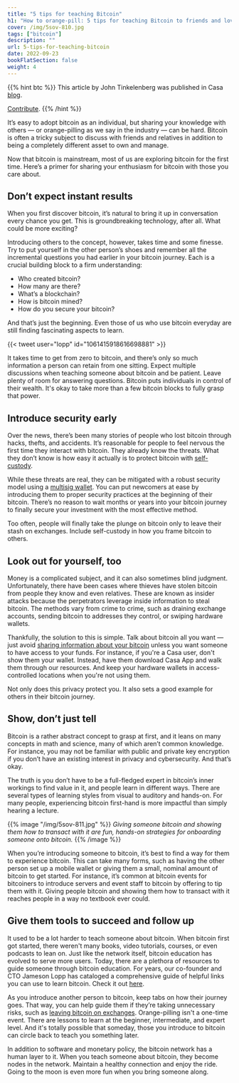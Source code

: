 ```yaml
---
title: "5 tips for teaching Bitcoin"
h1: "How to orange-pill: 5 tips for teaching Bitcoin to friends and loved ones"
cover: /img/5sov-810.jpg
tags: ["bitcoin"]
description: ""
url: 5-tips-for-teaching-bitcoin
date: 2022-09-23
bookFlatSection: false
weight: 4
---
```


{{% hint btc %}}
This article by John Tinkelenberg was published in Casa [blog](https://blog.keys.casa/teaching-bitcoin-to-friends-and-loved-ones).

[Contribute](/contribute/).
{{% /hint %}}

It’s easy to adopt bitcoin as an individual, but sharing your knowledge with others — or orange-pilling as we say in the industry — can be hard. Bitcoin is often a tricky subject to discuss with friends and relatives in addition to being a completely different asset to own and manage.

Now that bitcoin is mainstream, most of us are exploring bitcoin for the first time. Here’s a primer for sharing your enthusiasm for bitcoin with those you care about.

## Don’t expect instant results

When you first discover bitcoin, it’s natural to bring it up in conversation every chance you get. This is groundbreaking technology, after all. What could be more exciting?

Introducing others to the concept, however, takes time and some finesse. Try to put yourself in the other person’s shoes and remember all the incremental questions you had earlier in your bitcoin journey. Each is a crucial building block to a firm understanding:

- Who created bitcoin?
- How many are there?
- What’s a blockchain?
- How is bitcoin mined?
- How do you secure your bitcoin?

And that’s just the beginning. Even those of us who use bitcoin everyday are still finding fascinating aspects to learn.

{{< tweet user="lopp" id="1061415918616698881" >}}

It takes time to get from zero to bitcoin, and there’s only so much information a person can retain from one sitting. Expect multiple discussions when teaching someone about bitcoin and be patient. Leave plenty of room for answering questions. Bitcoin puts individuals in control of their wealth. It's okay to take more than a few bitcoin blocks to fully grasp that power.

## Introduce security early

Over the news, there’s been many stories of people who lost bitcoin through hacks, thefts, and accidents. It’s reasonable for people to feel nervous the first time they interact with bitcoin. They already know the threats. What they don’t know is how easy it actually is to protect bitcoin with [self-custody](https://casa.io/learn-more/self-custody).

While these threats are real, they can be mitigated with a robust security model using a [multisig wallet](https://casa.io/learn-more/multisig-wallets). You can put newcomers at ease by introducing them to proper security practices at the beginning of their bitcoin. There’s no reason to wait months or years into your bitcoin journey to finally secure your investment with the most effective method.

Too often, people will finally take the plunge on bitcoin only to leave their stash on exchanges. Include self-custody in how you frame bitcoin to others.

## Look out for yourself, too

Money is a complicated subject, and it can also sometimes blind judgment. Unfortunately, there have been cases where thieves have stolen bitcoin from people they know and even relatives. These are known as insider attacks because the perpetrators leverage inside information to steal bitcoin. The methods vary from crime to crime, such as draining exchange accounts, sending bitcoin to addresses they control, or swiping hardware wallets.

Thankfully, the solution to this is simple. Talk about bitcoin all you want — just avoid [sharing information about your bitcoin](https://casa.io/blog/why-you-shouldnt-talk-about-your-bitcoin) unless you want someone to have access to your funds. For instance, if you're a Casa user, don't show them your wallet. Instead, have them download Casa App and walk them through our resources. And keep your hardware wallets in access-controlled locations when you're not using them.

Not only does this privacy protect you. It also sets a good example for others in their bitcoin journey.

## Show, don’t just tell

Bitcoin is a rather abstract concept to grasp at first, and it leans on many concepts in math and science, many of which aren’t common knowledge. For instance, you may not be familiar with public and private key encryption if you don’t have an existing interest in privacy and cybersecurity. And that’s okay.

The truth is you don’t have to be a full-fledged expert in bitcoin’s inner workings to find value in it, and people learn in different ways. There are several types of learning styles from visual to auditory and hands-on. For many people, experiencing bitcoin first-hand is more impactful than simply hearing a lecture.

{{% image "/img/5sov-811.jpg" %}}
*Giving someone bitcoin and showing them how to transact with it are fun, hands-on strategies for onboarding someone onto bitcoin.*
{{% /image %}}

When you’re introducing someone to bitcoin, it’s best to find a way for them to experience bitcoin. This can take many forms, such as having the other person set up a mobile wallet or giving them a small, nominal amount of bitcoin to get started. For instance, it’s common at bitcoin events for bitcoiners to introduce servers and event staff to bitcoin by offering to tip them with it. Giving people bitcoin and showing them how to transact with it reaches people in a way no textbook ever could.

## Give them tools to succeed and follow up

It used to be a lot harder to teach someone about bitcoin. When bitcoin first got started, there weren't many books, video tutorials, courses, or even podcasts to lean on. Just like the network itself, bitcoin education has evolved to serve more users. Today, there are a plethora of resources to guide someone through bitcoin education. For years, our co-founder and CTO Jameson Lopp has cataloged a comprehensive guide of helpful links you can use to learn bitcoin. Check it out [here](http://bitcoin.page/).

As you introduce another person to bitcoin, keep tabs on how their journey goes. That way, you can help guide them if they’re taking unnecessary risks, such as [leaving bitcoin on exchanges](https://blog.keys.casa/exchange-failure/). Orange-pilling isn't a one-time event. There are lessons to learn at the beginner, intermediate, and expert level. And it's totally possible that someday, those you introduce to bitcoin can circle back to teach you something later.

In addition to software and monetary policy, the bitcoin network has a human layer to it. When you teach someone about bitcoin, they become nodes in the network. Maintain a healthy connection and enjoy the ride. Going to the moon is even more fun when you bring someone along.